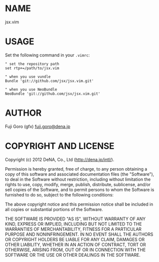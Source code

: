 # NAME

jsx.vim

# USAGE

Set the following command in your `.vimrc`:

    " set the repository path
    set rtp+=/path/to/jsx.vim

    " when you use vundle
    Bundle 'git://github.com/jsx/jsx.vim.git'

    " when you use NeoBundle
    NeoBundle 'git://github.com/jsx/jsx.vim.git'

# AUTHOR

Fuji Goro (gfx) <fuji.goro@dena.jp>

# COPYRIGHT AND LICENSE

Copyright (c) 2012 DeNA, Co., Ltd (http://dena.jp/intl/).

Permission is hereby granted, free of charge, to any person obtaining a
copy of this software and associated documentation files (the "Software"),
to deal in the Software without restriction, including without limitation
the rights to use, copy, modify, merge, publish, distribute, sublicense,
and/or sell copies of the Software, and to permit persons to whom the
Software is furnished to do so, subject to the following conditions:

The above copyright notice and this permission notice shall be included in
all copies or substantial portions of the Software.

THE SOFTWARE IS PROVIDED "AS IS", WITHOUT WARRANTY OF ANY KIND, EXPRESS OR
IMPLIED, INCLUDING BUT NOT LIMITED TO THE WARRANTIES OF MERCHANTABILITY,
FITNESS FOR A PARTICULAR PURPOSE AND NONINFRINGEMENT. IN NO EVENT SHALL THE
AUTHORS OR COPYRIGHT HOLDERS BE LIABLE FOR ANY CLAIM, DAMAGES OR OTHER
LIABILITY, WHETHER IN AN ACTION OF CONTRACT, TORT OR OTHERWISE, ARISING
FROM, OUT OF OR IN CONNECTION WITH THE SOFTWARE OR THE USE OR OTHER
DEALINGS IN THE SOFTWARE.

